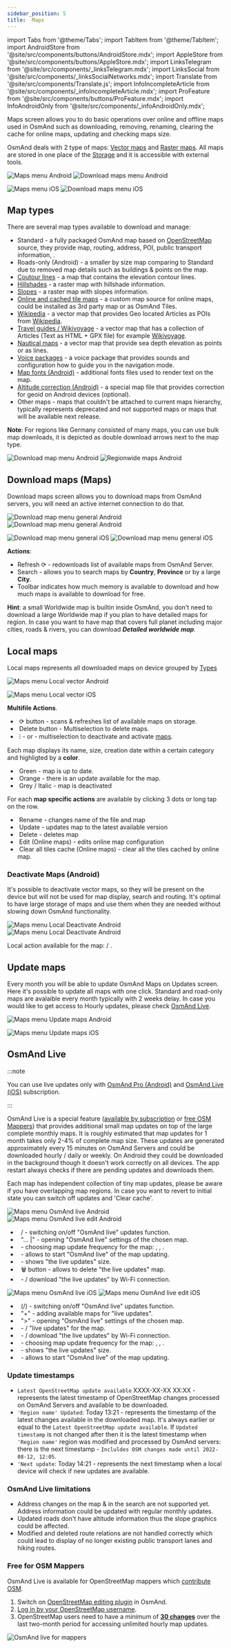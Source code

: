 ```yaml
---
sidebar_position: 5
title:  Maps
---
```


import Tabs from '@theme/Tabs';
import TabItem from '@theme/TabItem';
import AndroidStore from '@site/src/components/buttons/AndroidStore.mdx';
import AppleStore from '@site/src/components/buttons/AppleStore.mdx';
import LinksTelegram from '@site/src/components/_linksTelegram.mdx';
import LinksSocial from '@site/src/components/_linksSocialNetworks.mdx';
import Translate from '@site/src/components/Translate.js';
import InfoIncompleteArticle from '@site/src/components/_infoIncompleteArticle.mdx';
import ProFeature from '@site/src/components/buttons/ProFeature.mdx';
import InfoAndroidOnly from '@site/src/components/_infoAndroidOnly.mdx';

Maps screen allows you to do basic operations over online and offline maps used in OsmAnd such as downloading, removing, renaming, clearing the cache for online maps, updating and checking maps size.

OsmAnd deals with 2 type of maps: [Vector maps](../map/vector-maps.md) and  [Raster maps](../map/raster-maps.md). All maps are stored in one place of the [Storage](../personal/storage.md) and it is accessible with external tools. 

<Tabs groupId="operating-systems">


<TabItem value="android" label="Android">

_<Translate android="true" ids="android_button_seq"/> <Translate android="true" ids="shared_string_menu,welmode_download_maps"/>_

![Maps menu Android](@site/static/img/personal/maps/maps_menu_android.png) ![Download maps menu Android](@site/static/img/personal/maps/download_map_android.png) 

</TabItem>

<TabItem value="ios" label="iOS">

_<Translate ios="true" ids="ios_button_seq"/> <Translate ios="true" ids="menu,res_mapsres"/>_

![Maps menu iOS](@site/static/img/personal/maps/maps_menu_ios.png) ![Download maps menu iOS](@site/static/img/personal/maps/download_map_ios.png)

</TabItem>

</Tabs>

## Map types

There are several map types available to download and manage:
- Standard - a fully packaged OsmAnd map based on [OpenStreetMap](https://www.openstreetmap.org/) source, they provide map, routing, address, POI, public transport information, . 
- Roads-only (Android) - a smaller by size map comparing to Standard due to removed map details such as buildings & points on the map.
- [Coutour lines](../map/vector-maps.md#contour-lines) - a map that contains the elevation contour lines.
- [Hillshades](../map/raster-maps.md#hillshade--slope) - a raster map with hillshade information.
- [Slopes](../map/raster-maps.md#hillshade--slope) - a raster map with slopes information. 
- [Online and cached tile maps](../map/raster-maps.md) - a custom map source for online maps, could be installed as 3rd party map or as OsmAnd Tiles. 
- [Wikipedia](../plugins/wikipedia.md) - a vector map that provides Geo located Articles as POIs from [Wikipedia](https://wikipedia.org/).
- [Travel guides / Wikivoyage](../plan-route/travel-guides.md) - a vector map that has a collection of Articles (Text as HTML + GPX file) for example [Wikivoyage](https://www.wikivoyage.org/).
- [Nautical maps](../plugins/nautical-charts.md) - a vector map that provide sea depth elevation as points or as lines.
- [Voice packages](../navigation/voice-navigation.md) - a voice package that provides sounds and configuration how to guide you in the navigation mode.
- [Map fonts (Android)](../map/vector-maps.md#map-fonts-android) - additional fonts files used to render text on the map.
- [Altitude correction (Android)](../widgets/info-widgets.md#altitude) - a special map file that provides correction for geoid on Android devices (optional).
- Other maps - maps that couldn't be attached to current maps hierarchy, typically represents deprecated and not supported maps or maps that will be available next release.

**Note**: For regions like Germany consisted of many maps, you can use bulk map downloads, it is depicted as double download arrows next to the map type.

![Download map menu Android](@site/static/img/settings/download_map_menu_android.png) ![Regionwide maps Android](@site/static/img/settings/regionwide_maps_menu.png)


## Download maps (Maps)

Download maps screen allows you to download maps from OsmAnd servers, you will need an active internet connection to do that.

<Tabs groupId="operating-systems">

<TabItem value="android" label="Android">

_<Translate android="true" ids="android_button_seq"/> <Translate android="true" ids="shared_string_menu,welmode_download_maps,download_tab_downloads"/>_

![Download map menu general Android](@site/static/img/personal/maps/download_map_menu_android.png) ![Download map menu general Android](@site/static/img/personal/maps/download_map_menu_1_android.png) 

</TabItem>

<TabItem value="ios" label="iOS">

_<Translate ios="true" ids="ios_button_seq"/> <Translate ios="true" ids="menu,res_mapsres"/>_

![Download map menu general iOS](@site/static/img/personal/maps/download_map_menu_ios.png) ![Download map menu general iOS](@site/static/img/personal/maps/download_map_menu_1_ios.png)

</TabItem>

</Tabs>

**Actions**:
- Refresh &#10227; - redownloads list of available maps from OsmAnd Server.
- Search -  allows you to search maps by **Country**, **Province** or by a large **City**. 
- Toolbar indicates how much memory is available to download and how much maps is available to download for free.

**Hint**: a small Worldwide map is builtin inside OsmAnd, you don't need to download a large Worldwide map if you plan to have detailed maps for region. In case you want to have map that covers full planet including major cities, roads & rivers, you can download **_Detailed worldwide map_**.

## Local maps

Local maps represents all downloaded maps on device grouped by [Types](#map-types)

<Tabs groupId="operating-systems">

<TabItem value="android" label="Android">

_<Translate android="true" ids="android_button_seq"/> <Translate android="true" ids="shared_string_menu,welmode_download_maps,download_tab_local"/>_

![Maps menu Local vector Android](@site/static/img/personal/maps/maps_menu_local_vector_android.png) 

</TabItem>

<TabItem value="ios" label="iOS">

_<Translate ios="true" ids="ios_button_seq"/> <Translate ios="true" ids="menu,res_mapsres,download_tab_local"/>_

![Maps menu Local vector iOS](@site/static/img/personal/maps/maps_menu_local_vector_ios.png)

</TabItem>

</Tabs>

**Multifile Actions**.
- &nbsp;&#10227; button - scans & refreshes list of available maps on storage.
- &nbsp;Delete button  - Multiselection to delete maps.
- &nbsp;&#8285; - <Translate android="true" ids="local_index_mi_backup"/> or <Translate android="true" ids="local_index_mi_restore"/> - multiselection to deactivate and activate [maps](#deactivate-maps-android).

Each map displays its name, size, creation date  within a certain category and highligted by a **color**.
- &nbsp;Green - map is up to date.
- &nbsp;Orange - there is an update available for the map.
- &nbsp;Grey / Italic - map is deactivated 

For each **map specific actions** are available by clicking 3 dots or long tap on the row.
- &nbsp;Rename - changes name of the file and map
- &nbsp;Update - updates map to the latest available version
- &nbsp;Delete - deletes map
- &nbsp;Edit (Online maps) - edits online map configuration
- &nbsp;Clear all tiles cache (Online maps) - clear all the tiles cached by online map.

### Deactivate Maps (Android)

It's possible to deactivate vector maps, so they will be present on the device but will not be used for map display, search and routing. It's optimal to have large storage of maps and use them when they are needed without slowing down OsmAnd functionality.

![Maps menu Local Deactivate Android](@site/static/img/personal/maps/maps_menu_local_deactivate_android.png) ![Maps menu Local Deactivate Android](@site/static/img/personal/maps/maps_menu_local_deactivate_1_android.png)

Local action available for the map: **<Translate android="true" ids="local_index_mi_restore"/>** / **<Translate android="true" ids="local_index_mi_backup"/>**.

## Update maps

Every month you will be able to update OsmAnd Maps on Updates screen. Here it's possible to update all maps with one click. Standard and road-only maps are avalaible every month typically with 2 weeks delay. In case you would like to get access to Hourly updates, please check [OsmAnd Live](#osmand-live).

<Tabs groupId="operating-systems">


<TabItem value="android" label="Android">

_<Translate android="true" ids="android_button_seq"/> <Translate android="true" ids="shared_string_menu,welmode_download_maps,download_tab_updates"/>_


![Maps menu Update maps Android](@site/static/img/personal/maps/maps_menu_update_android.png) 

</TabItem>

<TabItem value="ios" label="iOS">

_<Translate ios="true" ids="ios_button_seq"/> <Translate ios="true" ids="menu,res_mapsres,res_updates"/>_

![Maps menu Update maps iOS](@site/static/img/personal/maps/maps_menu_update_ios.png)

 </TabItem>

</Tabs>

## OsmAnd Live

:::note
  
<ProFeature/> You can use live updates only with <a href="https://osmand.net/docs/user/purchases/android#free-and-paid-features">OsmAnd Pro (Android)</a> and <a href="https://docs.osmand.net/docs/user/purchases/ios#free-and-paid-features">OsmAnd Live (iOS)</a> subscription.

:::

OsmAnd Live is a special feature  ([available by subscription](../purchases/index.md) or [free OSM Mappers](#free-for-osm-mappers))  that provides additional small map updates on top of the large complete monthly maps. It is roughly estimated that map updates for 1 month takes only 2-4% of complete map size. These updates are generated approximately every 15 minutes on OsmAnd Servers and could be downloaded hourly / daily or weekly. On Android they could be downloaded in the background though it doesn't work correctly on all devices. The app restart always checks if there are pending updates and downloads them. 

Each map has independent collection  of tiny map updates, please be aware if you have overlapping map regions. In case you want to revert to initial state you can switch off updates and 'Clear cache'.


<Tabs groupId="operating-systems">

<TabItem value="android" label="Android">

<Translate android="true" ids="shared_string_menu,welmode_download_maps,download_tab_updates,live_updates"/>

![Maps menu OsmAnd live Android](@site/static/img/personal/maps/maps_menu_osmand_live_android.png) ![Maps menu OsmAnd live edit Android](@site/static/img/personal/maps/maps_menu_osmand_live_edit_android.png)

- &nbsp; _<Translate android="true" ids="shared_string_enabled"/>_ / _<Translate android="true" ids="shared_string_disabled"/>_ - switching on/off "OsmAnd live" updates function.
- &nbsp; "&#8230; &#124;" - opening "OsmAnd live" settings of the chosen map.
- &nbsp; _<Translate android="true" ids="update_frequency"/>_ - choosing map update frequency for the map:  <Translate android="true" ids="hourly"/>, <Translate android="true" ids="daily"/>, <Translate android="true" ids="weekly"/>.
- &nbsp; _<Translate android="true" ids="update_now"/>_ - allows to start "OsmAnd live" of the map updating.
- &nbsp; _<Translate android="true" ids="updates_size"/>_ - shows "the live updates" size.
- &nbsp; &#x1F5D1; button - allows to delete "the live updates" map.
- &nbsp; _<Translate android="true" ids="only_download_over_wifi"/>_ - <Translate android="true" ids="shared_string_enabled"/>/<Translate android="true" ids="shared_string_disabled"/> download "the live updates" by Wi-Fi connection.


</TabItem>

<TabItem value="ios" label="iOS">

<Translate ios="true" ids="menu,res_mapsres,res_updates,osmand_live_updates"/>

![Maps menu OsmAnd live  iOS](@site/static/img/personal/maps/maps_menu_osmand_live_ios.png) ![Maps menu OsmAnd live edit iOS](@site/static/img/personal/maps/maps_menu_osmand_live_edit_ios.png)

- &nbsp; _<Translate ios="true" ids="osmand_live_updates"/>_ (<Translate ios="true" ids="shared_string_enable"/>/<Translate ios="true" ids="shared_string_disable"/>) - switching on/off "OsmAnd live" updates function.
- &nbsp; "&#43;" - adding available maps for "live updates".
- &nbsp; "&#62;" - opening "OsmAnd live" settings of the chosen map.
- &nbsp; _<Translate ios="true" ids="osmand_live_updates"/>_ - <Translate ios="true" ids="shared_string_enable"/>/<Translate ios="true" ids="shared_string_disable"/> "live updates" for the map.
- &nbsp; _<Translate ios="true" ids="osmand_live_wifi_only"/>_ - <Translate ios="true" ids="shared_string_enable"/>/<Translate ios="true" ids="shared_string_disable"/> download "the live updates" by Wi-Fi connection.
- &nbsp;_<Translate ios="true" ids="osmand_live_upd_frequency"/>_ - choosing map update frequency for the map:  <Translate ios="true" ids="osmand_live_hourly"/>, <Translate ios="true" ids="osmand_live_daily"/>, <Translate ios="true" ids="osmand_live_weekly"/>.
- &nbsp; _<Translate ios="true" ids="osmand_live_updates_size"/>_ - shows "the live updates" size.
- &nbsp; _<Translate ios="true" ids="osmand_live_update_now"/>_ - allows to start "OsmAnd live" of the map updating.

</TabItem>

</Tabs>



### Update timestamps 
- ```Latest OpenStreetMap update available``` XXXX-XX-XX XX:XX - represents the latest timestamp of OpenStreetMap changes processed on OsmAnd Servers and available to be downloaded.
- ```'Region name' Updated```: Today 13:21 - represents the timestamp of the latest changes available in the downloaded map. It's always earlier or equal to the ```Latest OpenStreetMap update available```. If ```Updated timestamp``` is not changed after _<Translate android="true" ids="update_now"/>_ then it is the latest timestamp when ```'Region name'``` region was modified and processed by OsmAnd servers: there is the next timestamp - ```Incluldes OSM changes made until 2022-08-12, 12:05```.
- ```'Next update```: Today 14:21 - represents the next timestamp when a local device will check if new updates are available.

### OsmAnd Live limitations
- Address changes on the map & in the search are not supported yet. Address information could be updated with regular monthly updates.
- Updated roads don't have altitude information thus the slope graphics could be affected.
- Modified and deleted route relations are not handled correctly which could lead to display of no longer existing public transport lanes and hiking routes.

### Free for OSM Mappers

<InfoAndroidOnly />

OsmAnd Live is available for OpenStreetMap mappers which [contribute OSM](https://learnosm.org/).

1. Switch on [OpenStreetMap editing plugin](../plugins/osm-editing.md) in OsmAnd.
2. [Log in by your OpenStreetMap username](../plugins/osm-editing.md#plugin-settings).
3. OpenStreetMap users need to have a minimum of [**30 changes**](https://github.com/osmandapp/OsmAnd/blob/master/OsmAnd/src/net/osmand/plus/plugins/osmedit/fragments/MappersFragment.java#L65) over the last two-month period for accessing unlimited hourly map updates.

![OsmAnd live for mappers](@site/static/img/personal/maps/map_updates_mappers.png)

